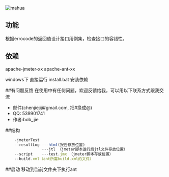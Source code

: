 ![mahua](liuchentu.png)
## 功能
根据errocode的返回值设计接口用例集，检查接口的容错性。

## 依赖

 apache-jmeter-xx
 apache-ant-xx

windows下
直接运行 install.bat 安装依赖

##有问题反馈
在使用中有任何问题，欢迎反馈给我，可以用以下联系方式跟我交流

* 邮件(chenjiejiji#gmail.com, 把#换成@)
* QQ: 539901741
* 作者:bob_jie

##结构
```javascript
	-jmeterTest
	--resultLog ---html(报告存放位置)
				---jtl （jmeter脚本运行后jtl文件存放位置）
	--script  	---test.jmx （jmeter脚本存放位置）
	--build.xml（ant所需build.xml的文件）
```

##启动
移动到当前文件夹下执行ant
  